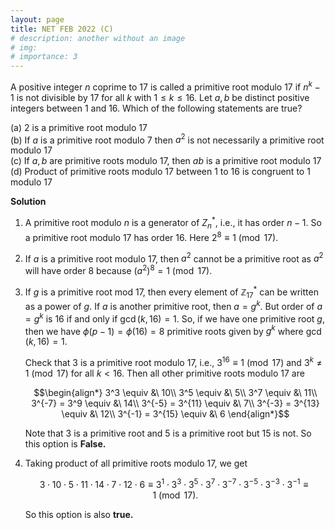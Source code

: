 ```yaml
---
layout: page
title: NET FEB 2022 (C)
# description: another without an image
# img:
# importance: 3
---
```

<!-- # **NET FEB 2022 (C): 3 of 3**  -->

A positive integer $n$ coprime to $17$ is called a
primitive root modulo $17$ if $n^k - 1$ is not divisible by $17$ for all
$k$ with $1 \le k \le 16$. Let $a,b$ be distinct positive integers
between $1$ and $16$. Which of the following statements are true?

(a) $2$ is a primitive root modulo $17$<br>
(b) If $a$ is a primitive root modulo $7$ then $a^2$ is not necessarily a primitive root modulo $17$<br>
(c) If $a, b$ are primitive roots modulo $17$, then $ab$ is a primitive root modulo $17$<br>
(d) Product of primitive roots modulo $17$ between $1$ to $16$ is
congruent to $1$ modulo $17$<br>

**Solution**

1.  A primitive root modulo $n$ is a generator of $Z_n^*$, i.e., it has
    order $n-1$. So a primitive root modulo $17$ has order $16$. Here
    $2^8 \equiv 1 \pmod{17}$.<br>

2.  If $a$ is a primitive root modulo $17$, then $a^2$ cannot be a
    primitive root as $a^2$ will have order $8$ because
    $(a^2)^8 = 1 \pmod{17}$.<br>

3.  If $g$ is a primitive root mod $17$, then every element of
    $\mathbb Z_{17}^*$ can be written as a power of $g$. If $a$ is
    another primitive root, then $a = g^k$. But order of $a = g^k$ is
    $16$ if and only if $\gcd(k,16) = 1$. So, if we have one primitive
    root $g$, then we have $\phi(p-1) = \phi(16) = 8$ primitive roots
    given by $g^k$ where $\gcd(k,16)=1$.<br>

    Check that $3$ is a primitive root modulo $17$, i.e.,
    $3^{16} \equiv 1 \pmod{17}$ and $3^k \neq 1 \pmod{17}$ for all
    $k < 16$. Then all other primitive roots modulo $17$ are

    $$\begin{align*}
    3^3 \equiv &\  10\\
    3^5 \equiv &\  5\\
    3^7 \equiv &\  11\\
    3^{-7} = 3^9 \equiv &\  14\\
    3^{-5} = 3^{11} \equiv &\  7\\
    3^{-3} = 3^{13} \equiv &\  12\\
    3^{-1} = 3^{15} \equiv &\  6
    \end{align*}$$

    Note that $3$ is a primitive root and $5$ is a
    primitive root but $15$ is not. So this option is **False.**<br>

4.  Taking product of all primitive roots modulo $17$, we get

    $$3 \cdot 10 \cdot 5 \cdot 11 \cdot 14 \cdot 7 \cdot 12 \cdot 6 \equiv 3^1 \cdot 3^3 
    \cdot 3^5 \cdot 3^7 \cdot 3^{-7} \cdot 3^{-5} \cdot 3^{-3} \cdot 3^{-1} \equiv 1 \pmod{17}.$$

    So this option is also **true.**


